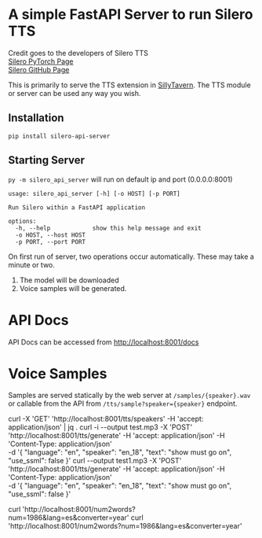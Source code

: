 # A simple FastAPI Server to run Silero TTS
Credit goes to the developers of Silero TTS  
[Silero PyTorch Page](https://pytorch.org/hub/snakers4_silero-models_tts/)  
[Silero GitHub Page](https://github.com/snakers4/silero-models)

This is primarily to serve the TTS extension in [SillyTavern](https://github.com/Cohee1207/SillyTavern). The TTS module or server can be used any way you wish.

## Installation
`pip install silero-api-server`

## Starting Server
`py -m silero_api_server` will run on default ip and port (0.0.0.0:8001)

```
usage: silero_api_server [-h] [-o HOST] [-p PORT]

Run Silero within a FastAPI application

options:
  -h, --help            show this help message and exit
  -o HOST, --host HOST
  -p PORT, --port PORT
```

On first run of server, two operations occur automatically. These may take a minute or two.
1. The model will be downloaded 
2. Voice samples will be generated. 

# API Docs
API Docs can be accessed from [http://localhost:8001/docs](http://localhost:8001/docs)

# Voice Samples
Samples are served statically by the web server at `/samples/{speaker}.wav` or callable from the API from `/tts/sample?speaker={speaker}` endpoint.


curl -X 'GET'  'http://localhost:8001/tts/speakers'  -H 'accept: application/json' | jq .
curl -i --output test.mp3 -X 'POST'  'http://localhost:8001/tts/generate'  -H 'accept: application/json'  -H 'Content-Type: application/json' \
  -d '{
  "language": "en",
  "speaker": "en_18",
  "text": "show must go on",
  "use_ssml": false
}'
curl --output test1.mp3 -X 'POST'  'http://localhost:8001/tts/generate'  -H 'accept: application/json'  -H 'Content-Type: application/json' \
  -d '{
  "language": "en",
  "speaker": "en_18",
  "text": "show must go on",
  "use_ssml": false
}'

curl  'http://localhost:8001/num2words?num=1986&lang=es&converter=year' 
curl  'http://localhost:8001/num2words?num=1986&lang=es&converter=year' 